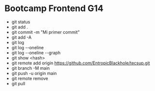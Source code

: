 # Bootcamp Frontend G14

* git status
* git add .
* git commit -m "Mi primer commit"
* git add -A
* git log
* git log --oneline
* git log --oneline --graph
* git show \<hash>
* git remote add origin https://github.com/EntropicBlackhole/tecsup.git
* git branch -M main
* git push -u origin main
* git remote remove
* git pull
